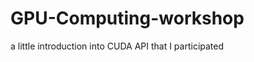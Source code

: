 GPU-Computing-workshop
======================

a little introduction into CUDA API that I participated
